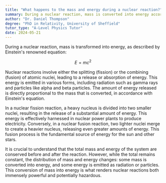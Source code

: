 ```yaml
---
title: "What happens to the mass and energy during a nuclear reaction?"
summary: During a nuclear reaction, mass is converted into energy according to Einstein's famous equation, $E=mc^2$.
author: "Dr. Daniel Thompson"
degree: "PhD in Relativity, University of Sheffield"
tutor_type: "A-Level Physics Tutor"
date: 2024-05-21
---
```


During a nuclear reaction, mass is transformed into energy, as described by Einstein's renowned equation:

$$
E = mc^2
$$

Nuclear reactions involve either the splitting (fission) or the combining (fusion) of atomic nuclei, leading to a release or absorption of energy. This energy is emitted in various forms, including radiation such as gamma rays and particles like alpha and beta particles. The amount of energy released is directly proportional to the mass that is converted, in accordance with Einstein's equation.

In a nuclear fission reaction, a heavy nucleus is divided into two smaller nuclei, resulting in the release of a substantial amount of energy. This energy is effectively harnessed in nuclear power plants to produce electricity. Conversely, in a nuclear fusion reaction, two lighter nuclei merge to create a heavier nucleus, releasing even greater amounts of energy. This fusion process is the fundamental source of energy for the sun and other stars.

It is crucial to understand that the total mass and energy of the system are conserved before and after the reaction. However, while the total remains constant, the distribution of mass and energy changes: some mass is converted into energy, and some energy is emitted as radiation or particles. This conversion of mass into energy is what renders nuclear reactions both immensely powerful and potentially hazardous.
    